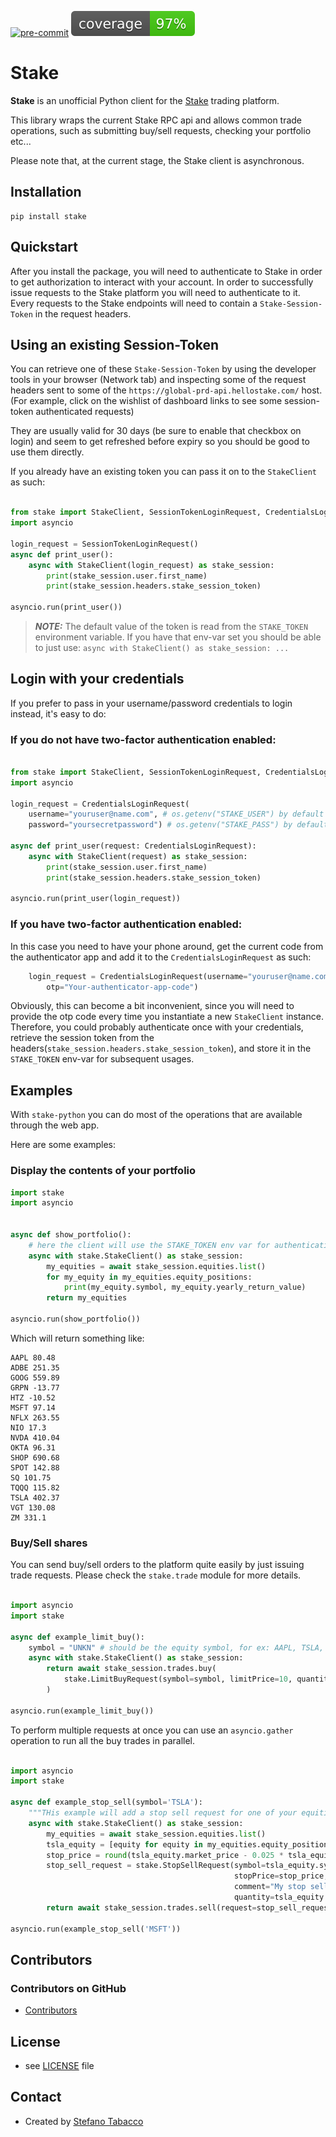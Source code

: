 [![pre-commit](https://img.shields.io/badge/pre--commit-enabled-brightgreen?logo=pre-commit&logoColor=white)](<https://github.com/pre-commit/pre-commit>)
![Coverage](coverage.svg)

# Stake

**Stake** is an unofficial Python client for the [Stake](<https://www.stake.com.au>) trading platform.

This library wraps the current Stake RPC api and allows common trade operations, such as submitting buy/sell requests, checking your portfolio etc...

Please note that, at the current stage, the Stake client is asynchronous.

## Installation

~~~$
pip install stake
~~~

## Quickstart

After you install the package, you will need to authenticate to Stake in order to get authorization to interact with your account.
In order to successfully issue requests to the Stake platform you will need to authenticate to it. Every requests to the Stake endpoints will need to contain a `Stake-Session-Token` in the request headers.

## Using an existing Session-Token

You can retrieve one of these `Stake-Session-Token` by using the developer tools in your browser (Network tab) and inspecting some of the request headers sent to some of the `https://global-prd-api.hellostake.com/` host. (For example, click on the wishlist of dashboard links to see some session-token authenticated requests)

They are usually valid for 30 days (be sure to enable that checkbox on login) and seem to get refreshed before expiry so you should be good to use them directly.

If you already have an existing token you can pass it on to the `StakeClient` as such:

~~~python

from stake import StakeClient, SessionTokenLoginRequest, CredentialsLoginRequest
import asyncio

login_request = SessionTokenLoginRequest()
async def print_user():
    async with StakeClient(login_request) as stake_session:
        print(stake_session.user.first_name)
        print(stake_session.headers.stake_session_token)

asyncio.run(print_user())
~~~

> **_NOTE:_**  The default value of the token is read from the `STAKE_TOKEN` environment variable. If you have that env-var set you should be able to just use:
> `async with StakeClient() as stake_session: ...`

## Login with your credentials

If you prefer to pass in your username/password credentials to login instead, it's easy to do:

### If you do not have two-factor authentication enabled:

~~~python

from stake import StakeClient, SessionTokenLoginRequest, CredentialsLoginRequest
import asyncio

login_request = CredentialsLoginRequest(
    username="youruser@name.com", # os.getenv("STAKE_USER") by default
    password="yoursecretpassword") # os.getenv("STAKE_PASS") by default

async def print_user(request: CredentialsLoginRequest):
    async with StakeClient(request) as stake_session:
        print(stake_session.user.first_name)
        print(stake_session.headers.stake_session_token)

asyncio.run(print_user(login_request))
~~~

### If you have two-factor authentication enabled:

In this case you need to have your phone around, get the current code from the authenticator app and add it to the `CredentialsLoginRequest` as such:

~~~python
    login_request = CredentialsLoginRequest(username="youruser@name.com",password="yoursecretpassword",
        otp="Your-authenticator-app-code")
~~~

Obviously, this can become a bit inconvenient, since you will need to provide the otp code every time you instantiate a new `StakeClient` instance. Therefore, you could probably authenticate once with your credentials, retrieve the session token from the headers(`stake_session.headers.stake_session_token`), and store it in the `STAKE_TOKEN` env-var for subsequent usages.

## Examples

With `stake-python` you can do most of the operations that are available through the web app.

Here are some examples:

### Display the contents of your portfolio

~~~python
import stake
import asyncio


async def show_portfolio():
    # here the client will use the STAKE_TOKEN env var for authenticating
    async with stake.StakeClient() as stake_session:
        my_equities = await stake_session.equities.list()
        for my_equity in my_equities.equity_positions:
            print(my_equity.symbol, my_equity.yearly_return_value)
        return my_equities

asyncio.run(show_portfolio())
~~~

Which will return something like:

~~~
AAPL 80.48
ADBE 251.35
GOOG 559.89
GRPN -13.77
HTZ -10.52
MSFT 97.14
NFLX 263.55
NIO 17.3
NVDA 410.04
OKTA 96.31
SHOP 690.68
SPOT 142.88
SQ 101.75
TQQQ 115.82
TSLA 402.37
VGT 130.08
ZM 331.1
~~~

### Buy/Sell shares

You can send buy/sell orders to the platform quite easily by just issuing trade requests.
Please check the `stake.trade` module for more details.

~~~python

import asyncio
import stake

async def example_limit_buy():
    symbol = "UNKN" # should be the equity symbol, for ex: AAPL, TSLA, GOOGL
    async with stake.StakeClient() as stake_session:
        return await stake_session.trades.buy(
            stake.LimitBuyRequest(symbol=symbol, limitPrice=10, quantity=1000)
        )

asyncio.run(example_limit_buy())
~~~

To perform multiple requests at once you can use an `asyncio.gather` operation to run all the buy trades in parallel.

~~~python

import asyncio
import stake

async def example_stop_sell(symbol='TSLA'):
    """THis example will add a stop sell request for one of your equities"""
    async with stake.StakeClient() as stake_session:
        my_equities = await stake_session.equities.list()
        tsla_equity = [equity for equity in my_equities.equity_positions if equity.symbol == symbol][0]
        stop_price = round(tsla_equity.market_price - 0.025 * tsla_equity.market_price)
        stop_sell_request = stake.StopSellRequest(symbol=tsla_equity.symbol,
                                                  stopPrice=stop_price,
                                                  comment="My stop sell.",
                                                  quantity=tsla_equity.available_for_trading_qty)
        return await stake_session.trades.sell(request=stop_sell_request)

asyncio.run(example_stop_sell('MSFT'))
~~~

## Contributors

### Contributors on GitHub

* [Contributors](<https://github.com/stabacco/stake-python/graphs/contributors>)

## License

* see [LICENSE](<https://github.com/stabacco/stake-python/blob/master/LICENSE.md>) file

## Contact

* Created by [Stefano Tabacco](<https://github.com/stabacco>)
